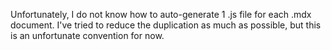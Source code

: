 Unfortunately, I do not know how to auto-generate 1 .js file for each .mdx document. I've tried to reduce the duplication as much as possible, but this is an unfortunate convention for now.
